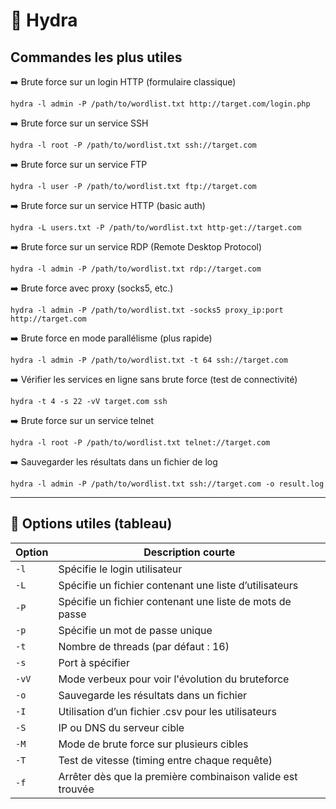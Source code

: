 # 🦾 Hydra

##  Commandes les plus utiles
➡️ Brute force sur un login HTTP (formulaire classique)
```
hydra -l admin -P /path/to/wordlist.txt http://target.com/login.php
```

➡️ Brute force sur un service SSH
```
hydra -l root -P /path/to/wordlist.txt ssh://target.com
```

➡️ Brute force sur un service FTP
```
hydra -l user -P /path/to/wordlist.txt ftp://target.com
```

➡️ Brute force sur un service HTTP (basic auth)
```
hydra -L users.txt -P /path/to/wordlist.txt http-get://target.com
```

➡️ Brute force sur un service RDP (Remote Desktop Protocol)
```
hydra -l admin -P /path/to/wordlist.txt rdp://target.com
```

➡️ Brute force avec proxy (socks5, etc.)
```
hydra -l admin -P /path/to/wordlist.txt -socks5 proxy_ip:port http://target.com
```

➡️ Brute force en mode parallélisme (plus rapide)
```
hydra -l admin -P /path/to/wordlist.txt -t 64 ssh://target.com
```

➡️ Vérifier les services en ligne sans brute force (test de connectivité)
```
hydra -t 4 -s 22 -vV target.com ssh
```

➡️ Brute force sur un service telnet
```
hydra -l root -P /path/to/wordlist.txt telnet://target.com
```

➡️ Sauvegarder les résultats dans un fichier de log
```
hydra -l admin -P /path/to/wordlist.txt ssh://target.com -o result.log
```

---

## 🧩 Options utiles (tableau)

|Option|Description courte|
|---|---|
|`-l`|Spécifie le login utilisateur|
|`-L`|Spécifie un fichier contenant une liste d’utilisateurs|
|`-P`|Spécifie un fichier contenant une liste de mots de passe|
|`-p`|Spécifie un mot de passe unique|
|`-t`|Nombre de threads (par défaut : 16)|
|`-s`|Port à spécifier|
|`-vV`|Mode verbeux pour voir l'évolution du bruteforce|
|`-o`|Sauvegarde les résultats dans un fichier|
|`-I`|Utilisation d’un fichier .csv pour les utilisateurs|
|`-S`|IP ou DNS du serveur cible|
|`-M`|Mode de brute force sur plusieurs cibles|
|`-T`|Test de vitesse (timing entre chaque requête)|
|`-f`|Arrêter dès que la première combinaison valide est trouvée|
